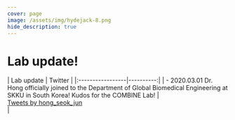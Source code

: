 ```yaml
---
cover: page
image: /assets/img/hydejack-8.png
hide_description: true
---
```


# Lab update!
<div class="jekyll-twitter-plugin" align="left">
    | Lab update       | Twitter   |
    |:-----------------|----------:|
    | - 2020.03.01 Dr. Hong officially joined to the Department of Global Biomedical Engineering at SKKU in South Korea! Kudos for the COMBINE Lab!    | <div class="jekyll-twitter-plugin"><a class="twitter-timeline" data-width="400" data-tweet-limit="3" href="https://twitter.com/hong_seok_jun?ref_src=twsrc%5Etfw">Tweets by hong_seok_jun</a>
    <script async="" src="https://platform.twitter.com/widgets.js" charset="utf-8"></script></div></div>|
